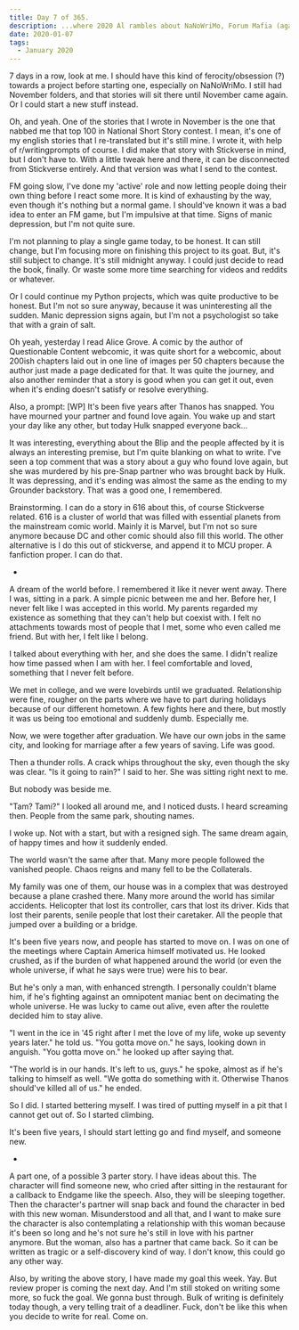 ```yaml
---
title: Day 7 of 365.
description: ...where 2020 Al rambles about NaNoWriMo, Forum Mafia (again), games, Python projects, and reading Alice Grove. Oh, also, 2020 Al wrote his first short story for the year.
date: 2020-01-07
tags:
  - January 2020
---
```


7 days in a row, look at me. I should have this kind of ferocity/obsession (?) towards a project before starting one, especially on NaNoWriMo. I still had November folders, and that stories will sit there until November came again. Or I could start a new stuff instead.

Oh, and yeah. One of the stories that I wrote in November is the one that nabbed me that top 100 in National Short Story contest. I mean, it's one of my english stories that I re-translated but it's still mine. I wrote it, with help of r/writingprompts of course. I did make that story with Stickverse in mind, but I don't have to. With a little tweak here and there, it can be disconnected from Stickverse entirely. And that version was what I send to the contest.

FM going slow, I've done my 'active' role and now letting people doing their own thing before I react some more. It is kind of exhausting by the way, even though it's nothing but a normal game. I should've known it was a bad idea to enter an FM game, but I'm impulsive at that time. Signs of manic depression, but I'm not quite sure.

I'm not planning to play a single game today, to be honest. It can still change, but I'm focusing more on finishing this project to its goat. But, it's still subject to change. It's still midnight anyway. I could just decide to read the book, finally. Or waste some more time searching for videos and reddits or whatever. 

Or I could continue my Python projects, which was quite productive to be honest. But I'm not so sure anyway, because it was uninteresting all the sudden. Manic depression signs again, but I'm not a psychologist so take that with a grain of salt.

Oh yeah, yesterday I read Alice Grove. A comic by the author of Questionable Content webcomic, it was quite short for a webcomic, about 200ish chapters laid out in one line of images per 50 chapters because the author just made a page dedicated for that. It was quite the journey, and also another reminder that a story is good when you can get it out, even when it's ending doesn't satisfy or resolve everything.

Also, a prompt:
[WP] It's been five years after Thanos has snapped. You have mourned your partner and found love again. You wake up and start your day like any other, but today Hulk snapped everyone back...

It was interesting, everything about the Blip and the people affected by it is always an interesting premise, but I'm quite blanking on what to write. I've seen a top comment that was a story about a guy who found love again, but she was murdered by his pre-Snap partner who was brought back by Hulk. It was depressing, and it's ending was almost the same as the ending to my Grounder backstory. That was a good one, I remembered.

Brainstorming. I can do a story in 616 about this, of course Stickverse related. 616 is a cluster of world that was filled with essential planets from the mainstream comic world. Mainly it is Marvel, but I'm not so sure anymore because DC and other comic should also fill this world. The other alternative is I do this out of stickverse, and append it to MCU proper. A fanfiction proper. I can do that.

-

A dream of the world before. I remembered it like it never went away. There I was, sitting in a park. A simple picnic between me and her. Before her, I never felt like I was accepted in this world. My parents regarded my existence as something that they can't help but coexist with. I felt no attachments towards most of people that I met, some who even called me friend. But with her, I felt like I belong.

I talked about everything with her, and she does the same. I didn't realize how time passed when I am with her. I feel comfortable and loved, something that I never felt before. 

We met in college, and we were lovebirds until we graduated. Relationship were fine, rougher on the parts where we have to part during holidays because of our different hometown. A few fights here and there, but mostly it was us being too emotional and suddenly dumb. Especially me.

Now, we were together after graduation. We have our own jobs in the same city, and looking for marriage after a few years of saving. Life was good.

Then a thunder rolls. A crack whips throughout the sky, even though the sky was clear. "Is it going to rain?" I said to her. She was sitting right next to me.

But nobody was beside me.

"Tam? Tami?" I looked all around me, and I noticed dusts. I heard screaming then. People from the same park, shouting names.

I woke up. Not with a start, but with a resigned sigh. The same dream again, of happy times and how it suddenly ended.

The world wasn't the same after that. Many more people followed the vanished people. Chaos reigns and many fell to be the Collaterals. 

My family was one of them, our house was in a complex that was destroyed because a plane crashed there. Many more around the world has similar accidents. Helicopter that lost its controller, cars that lost its driver. Kids that lost their parents, senile people that lost their caretaker. All the people that jumped over a building or a bridge.

It's been five years now, and people has started to move on. I was on one of the meetings where Captain America himself motivated us. He looked crushed, as if the burden of what happened around the world (or even the whole universe, if what he says were true) were his to bear. 

But he's only a man, with enhanced strength. I personally couldn't blame him, if he's fighting against an omnipotent maniac bent on decimating the whole universe. He was lucky to came out alive, even after the roulette decided him to stay alive.

"I went in the ice in '45 right after I met the love of my life, woke up seventy years later." he told us. "You gotta move on." he says, looking down in anguish. "You gotta move on." he looked up after saying that.

"The world is in our hands. It's left to us, guys." he spoke, almost as if he's talking to himself as well. "We gotta do something with it. Otherwise Thanos should've killed all of us." he ended.

So I did. I started bettering myself. I was tired of putting myself in a pit that I cannot get out of. So I started climbing.

It's been five years, I should start letting go and find myself, and someone new.

-

A part one, of a possible 3 parter story. I have ideas about this. The character will find someone new, who cried after sitting in the restaurant for a callback to Endgame like the speech. Also, they will be sleeping together. Then the character's partner will snap back and found the character in bed with this new woman. Misunderstood and all that, and I want to make sure the character is also contemplating a relationship with this woman because it's been so long and he's not sure he's still in love with his partner anymore. But the woman, also has a partner that came back. So it can be written as tragic or a self-discovery kind of way. I don't know, this could go any other way.

Also, by writing the above story, I have made my goal this week. Yay. But review proper is coming the next day. And I'm still stoked on writing some more, so fuck the goal. We gonna bust through. Bulk of writing is definitely today though, a very telling trait of a deadliner. Fuck, don't be like this when you decide to write for real. Come on.
